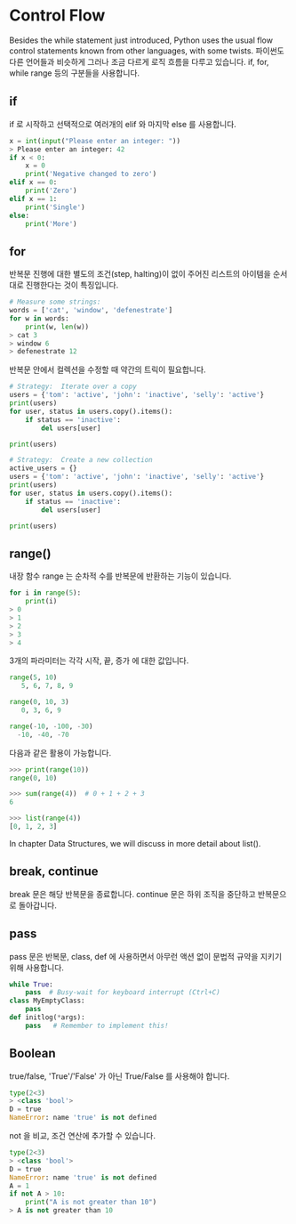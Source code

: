 # Control Flow

Besides the while statement just introduced, Python uses the usual flow control statements known from other languages, with some twists.
파이썬도 다른 언어들과 비슷하게 그러나 조금 다르게 로직 흐름을 다루고 있습니다. if, for, while range 등의 구분들을 사용합니다.


## if  
if 로 시작하고 선택적으로 여러개의 elif 와 마지막 else 를 사용합니다. 
```python
x = int(input("Please enter an integer: "))
> Please enter an integer: 42
if x < 0:
    x = 0
    print('Negative changed to zero')
elif x == 0:
    print('Zero')
elif x == 1:
    print('Single')
else:
    print('More')
```

## for 
반복문 진행에 대한 별도의 조건(step, halting)이 없이 주어진 리스트의 아이템을 순서대로 진행한다는 것이 특징입니다. 
```python
# Measure some strings:
words = ['cat', 'window', 'defenestrate']
for w in words:
    print(w, len(w))
> cat 3
> window 6
> defenestrate 12
```

반복문 안에서 컬렉션을 수정할 때 약간의 트릭이 필요합니다.  
```python
# Strategy:  Iterate over a copy
users = {'tom': 'active', 'john': 'inactive', 'selly': 'active'}
print(users)
for user, status in users.copy().items():
    if status == 'inactive':
        del users[user]

print(users)

# Strategy:  Create a new collection
active_users = {}
users = {'tom': 'active', 'john': 'inactive', 'selly': 'active'}
print(users)
for user, status in users.copy().items():
    if status == 'inactive':
        del users[user]

print(users)
```



## range()
내장 함수 range 는 순차적 수를 반복문에 반환하는 기능이 있습니다. 
```python
for i in range(5):
    print(i)
> 0
> 1
> 2
> 3
> 4
```

3개의 파라미터는 각각 시작, 끝, 증가 에 대한 값입니다. 
```python
range(5, 10)
   5, 6, 7, 8, 9

range(0, 10, 3)
   0, 3, 6, 9

range(-10, -100, -30)
  -10, -40, -70
```


다음과 같은 활용이 가능합니다. 
```python
>>> print(range(10))
range(0, 10)
```

```python
>>> sum(range(4))  # 0 + 1 + 2 + 3
6
```

```python
>>> list(range(4))
[0, 1, 2, 3]
```


In chapter Data Structures, we will discuss in more detail about list().


## break, continue 
break 문은 해당 반복문을 종료합니다. 
continue 문은 하위 조직을 중단하고 반복문으로 돌아갑니다. 


## pass 
pass 문은 반복문, class, def 에 사용하면서 아무런 액션 없이 문법적 규약을 지키기 위해 사용합니다. 

```python
while True:
    pass  # Busy-wait for keyboard interrupt (Ctrl+C)
class MyEmptyClass:
    pass
def initlog(*args):
    pass   # Remember to implement this!
```

## Boolean
true/false, 'True'/'False' 가 아닌 True/False 를 사용해야 합니다. 

```python
type(2<3)
> <class 'bool'>
D = true
NameError: name 'true' is not defined
```


not 을 비교, 조건 연산에 추가할 수 있습니다. 

```python
type(2<3)
> <class 'bool'>
D = true
NameError: name 'true' is not defined
A = 1
if not A > 10:
    print("A is not greater than 10")
> A is not greater than 10
```
